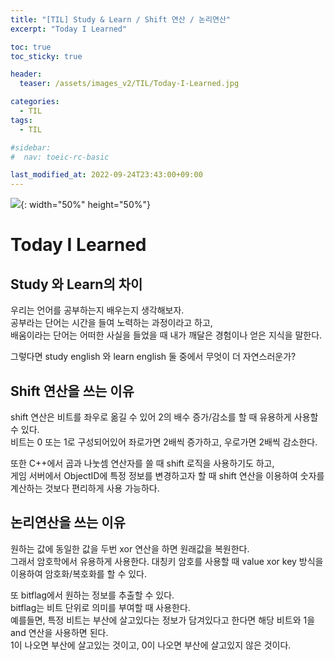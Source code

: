 ```yaml
---
title: "[TIL] Study & Learn / Shift 연산 / 논리연산"
excerpt: "Today I Learned"

toc: true
toc_sticky: true

header:
  teaser: /assets/images_v2/TIL/Today-I-Learned.jpg

categories:
  - TIL
tags:
  - TIL

#sidebar:
#  nav: toeic-rc-basic

last_modified_at: 2022-09-24T23:43:00+09:00
---
```

![](https://eliotjang.github.io/assets/images_v2/TIL/Today-I-Learned.jpg){: width="50%" height="50%"}

# Today I Learned

## Study 와 Learn의 차이

우리는 언어를 공부하는지 배우는지 생각해보자.  
공부라는 단어는 시간을 들여 노력하는 과정이라고 하고,  
배움이라는 단어는 어떠한 사실을 들었을 때 내가 깨달은 경험이나 얻은 지식을 말한다.  

그렇다면 study english 와 learn english 둘 중에서 무엇이 더 자연스러운가?  


## Shift 연산을 쓰는 이유

shift 연산은 비트를 좌우로 옮길 수 있어  2의 배수 증가/감소를 할 때 유용하게 사용할 수 있다.  
비트는 0 또는 1로 구성되어있어 좌로가면 2배씩 증가하고, 우로가면 2배씩 감소한다.  

또한 C++에서 곱과 나눗셈 연산자를 쓸 때 shift 로직을 사용하기도 하고,  
게임 서버에서 ObjectID에 특정 정보를 변경하고자 할 때 shift 연산을 이용하여 숫자를 계산하는 것보다 편리하게 사용 가능하다.  

## 논리연산을 쓰는 이유

원하는 값에 동일한 값을 두번 xor 연산을 하면 원래값을 복원한다.  
그래서 암호학에서 유용하게 사용한다. 대칭키 암호를 사용할 때 value xor key 방식을 이용하여 암호화/복호화를 할 수 있다.  

또 bitflag에서 원하는 정보를 추출할 수 있다.  
bitflag는 비트 단위로 의미를 부여할 때 사용한다.  
예를들면, 특정 비트는 부산에 살고있다는 정보가 담겨있다고 한다면 해당 비트와 1을 and 연산을 사용하면 된다.  
1이 나오면 부산에 살고있는 것이고, 0이 나오면 부산에 살고있지 않은 것이다.  